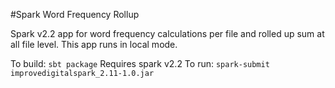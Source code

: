 #Spark Word Frequency Rollup

Spark v2.2 app for word frequency calculations per file and rolled up sum at all file level. This app runs in local mode.

To build: `sbt package`
Requires spark v2.2
To run: `spark-submit improvedigitalspark_2.11-1.0.jar`
